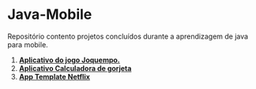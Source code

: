 ﻿# Java-Mobile
Repositório contento projetos concluídos durante a aprendizagem de java para mobile.

1. **[Aplicativo do jogo Joquempo.](https://github.com/rafaelrodrigopa/Java-Mobile/tree/master/AppJoquempo)**
2. **[Aplicativo Calculadora de gorjeta](https://github.com/rafaelrodrigopa/Java-Mobile/tree/master/CalculadoradeGorjeta)**
2. **[App Template Netflix](https://github.com/rafaelrodrigopa/Java-Mobile/tree/master/Netflix)**
